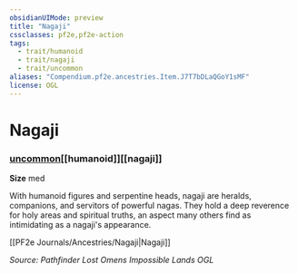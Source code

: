 ```yaml
---
obsidianUIMode: preview
title: "Nagaji"
cssclasses: pf2e,pf2e-action
tags:
  - trait/humanoid
  - trait/nagaji
  - trait/uncommon
aliases: "Compendium.pf2e.ancestries.Item.J7T7bDLaQGoY1sMF"
license: OGL
---
```

# Nagaji

### [uncommon](uncommon "Uncommon Rarity Trait")[[humanoid]][[nagaji]]



**Size** med


With humanoid figures and serpentine heads, nagaji are heralds, companions, and servitors of powerful nagas. They hold a deep reverence for holy areas and spiritual truths, an aspect many others find as intimidating as a nagaji's appearance.

[[PF2e Journals/Ancestries/Nagaji|Nagaji]]

*Source: Pathfinder Lost Omens Impossible Lands*
*OGL*